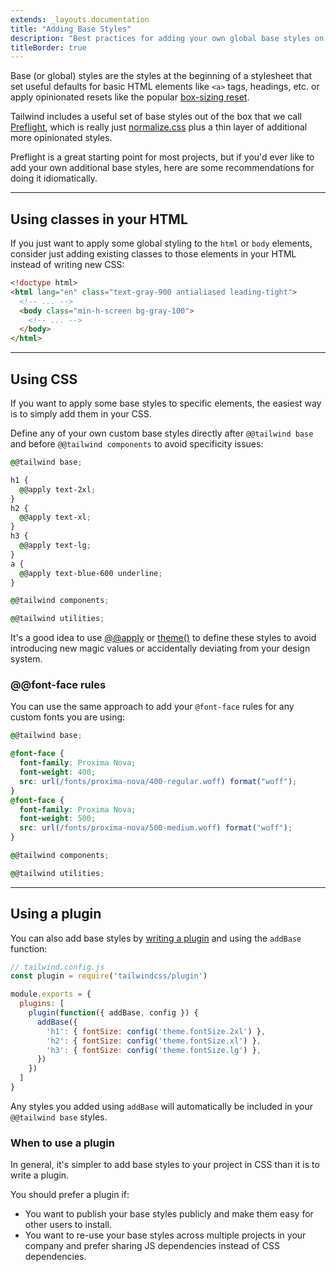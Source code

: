 ```yaml
---
extends: _layouts.documentation
title: "Adding Base Styles"
description: "Best practices for adding your own global base styles on top of Tailwind."
titleBorder: true
---
```


Base (or global) styles are the styles at the beginning of a stylesheet that set useful defaults for basic HTML elements like `<a>` tags, headings, etc. or apply opinionated resets like the popular [box-sizing reset](https://www.paulirish.com/2012/box-sizing-border-box-ftw/).

Tailwind includes a useful set of base styles out of the box that we call [Preflight](/docs/preflight), which is really just [normalize.css](https://github.com/necolas/normalize.css/) plus a thin layer of additional more opinionated styles.

Preflight is a great starting point for most projects, but if you'd ever like to add your own additional base styles, here are some recommendations for doing it idiomatically.

---

## Using classes in your HTML

If you just want to apply some global styling to the `html` or `body` elements, consider just adding existing classes to those elements in your HTML instead of writing new CSS:

```html
<!doctype html>
<html lang="en" class="text-gray-900 antialiased leading-tight">
  <!-- ... -->
  <body class="min-h-screen bg-gray-100">
    <!-- ... -->
  </body>
</html>
```

---

## Using CSS

If you want to apply some base styles to specific elements, the easiest way is to simply add them in your CSS.

Define any of your own custom base styles directly after `@@tailwind base` and before `@@tailwind components` to avoid specificity issues:

```css
@@tailwind base;

h1 {
  @@apply text-2xl;
}
h2 {
  @@apply text-xl;
}
h3 {
  @@apply text-lg;
}
a {
  @@apply text-blue-600 underline;
}

@@tailwind components;

@@tailwind utilities;
```

It's a good idea to use [@@apply](/docs/functions-and-directives#apply) or [theme()](/docs/functions-and-directives#theme) to define these styles to avoid introducing new magic values or accidentally deviating from your design system.

### @@font-face rules

You can use the same approach to add your `@font-face` rules for any custom fonts you are using:

```css
@@tailwind base;

@font-face {
  font-family: Proxima Nova;
  font-weight: 400;
  src: url(/fonts/proxima-nova/400-regular.woff) format("woff");
}
@font-face {
  font-family: Proxima Nova;
  font-weight: 500;
  src: url(/fonts/proxima-nova/500-medium.woff) format("woff");
}

@@tailwind components;

@@tailwind utilities;
```

---

## Using a plugin

You can also add base styles by [writing a plugin](/docs/plugins#adding-base-styles) and using the `addBase` function:

```js
// tailwind.config.js
const plugin = require('tailwindcss/plugin')

module.exports = {
  plugins: [
    plugin(function({ addBase, config }) {
      addBase({
        'h1': { fontSize: config('theme.fontSize.2xl') },
        'h2': { fontSize: config('theme.fontSize.xl') },
        'h3': { fontSize: config('theme.fontSize.lg') },
      })
    })
  ]
}
```

Any styles you added using `addBase` will automatically be included in your `@@tailwind base` styles.

### When to use a plugin

In general, it's simpler to add base styles to your project in CSS than it is to write a plugin.

You should prefer a plugin if:

- You want to publish your base styles publicly and make them easy for other users to install.
- You want to re-use your base styles across multiple projects in your company and prefer sharing JS dependencies instead of CSS dependencies.
